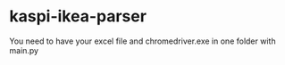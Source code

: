 # kaspi-ikea-parser
You need to have your excel file and chromedriver.exe in one folder with main.py
